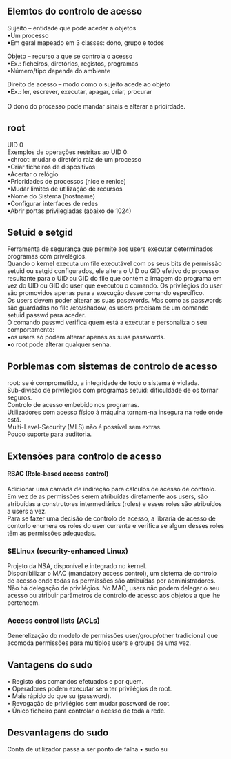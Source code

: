 ## Elemtos do controlo de acesso
Sujeito – entidade que pode aceder a objetos <br />
•Um processo <br />
•Em geral mapeado em 3 classes: dono, grupo e todos <br />

Objeto – recurso a que se controla o acesso <br />
•Ex.: ficheiros, diretórios, registos, programas <br />
•Número/tipo depende do ambiente <br />

Direito de acesso – modo como o sujeito acede ao objeto <br />
•Ex.: ler, escrever, executar, apagar, criar, procurar
<br />
<br />
O dono do processo pode mandar sinais e alterar a prioirdade.

## root
UID 0
<br />
Exemplos de operações restritas ao UID 0: <br />
•chroot: mudar o diretório raiz de um processo <br />
•Criar ficheiros de dispositivos <br />
•Acertar o relógio <br />
•Prioridades de processos (nice e renice) <br />
•Mudar limites de utilização de recursos <br />
•Nome do Sistema (hostname) <br />
•Configurar interfaces de redes <br />
•Abrir portas privilegiadas (abaixo de 1024)

## Setuid e setgid
Ferramenta de segurança que permite aos users executar determinados programas com privelégios.
<br />
Quando o kernel executa um file executável com os seus bits de permissão setuid ou setgid configurados, ele altera o UID ou GID efetivo do processo resultante para o UID ou GID do file que contém a imagem do programa em vez do UID ou GID do user que executou o comando. Os privilégios do user são promovidos apenas para a execução desse comando específico.
<br />
Os users devem poder alterar as suas passwords. Mas como as passwords são guardadas no file /etc/shadow, os users precisam de um comando setuid passwd para aceder.
<br />
O comando passwd verifica quem está a executar e personaliza o seu comportamento: <br />
•os users só podem alterar apenas as suas passwords. <br />
•o root pode alterar qualquer senha. <br />

## Porblemas com sistemas de controlo de acesso
root: se é comprometido, a integridade de todo o sistema é violada.
<br />
Sub-divisão de privilégios com programas setuid: dificuldade de os tornar seguros.
<br />
Controlo de acesso embebido nos programas.
<br />
Utilizadores com acesso físico à máquina tornam-na insegura na rede onde está.
<br />
Multi-Level-Security (MLS) não é possível sem extras.
<br />
Pouco suporte para auditoria.

## Extensões para controlo de acesso
#### RBAC (Role-based access control)
Adicionar uma camada de indireção para cálculos de acesso de controlo.
<br />
Em vez de as permissões serem atribuídas diretamente aos users, são atribuídas a construtores intermediários (roles) e esses roles são atribuídos a users a vez.
<br />
Para se fazer uma decisão de controlo de acesso, a libraria de acesso de contorlo enumera os roles do user currente e verifica se algum desses roles têm as permissões adequadas.

### SELinux (security-enhanced Linux)
Projeto da NSA, disponível e integrado no kernel.
<br />
Disponibilizar o MAC (mandatory access control), um sistema de controlo de acesso onde todas as permissões são atribuídas por administradores.
<br />
Não há delegação de privilégios. No MAC, users não podem delegar o seu acesso ou atribuir parâmetros de controlo de acesso aos objetos a que lhe pertencem.

### Access control lists (ACLs)
Generelização do modelo de permissões user/group/other tradicional que acomoda permissões para múltiplos users e groups de uma vez.


## Vantagens do sudo
• Registo dos comandos efetuados e por quem. <br />
• Operadores podem executar sem ter privilégios de root. <br />
• Mais rápido do que su (password). <br />
• Revogação de privilégios sem mudar password de root. <br />
• Único ficheiro para controlar o acesso de toda a rede. <br />

## Desvantagens do sudo
Conta de utilizador passa a ser ponto de falha
• sudo su